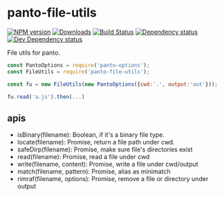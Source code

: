 # panto-file-utils
[![NPM version][npm-image]][npm-url] [![Downloads][downloads-image]][npm-url] [![Build Status][travis-image]][travis-url] [![Dependency status][david-dm-image]][david-dm-url] [![Dev Dependency status][david-dm-dev-image]][david-dm-dev-url]

File utils for panto.

```js
const PantoOptions = require('panto-options');
const FileUtils = require('panto-file-utils');

const fu = new FileUtils(new PantoOptions({cwd:'.', output:'out'}));

fu.read('a.js').then(...)
```

## apis
 - isBinary(filename): Boolean, if it's a binary file type.
 - locate(filename): Promise, return a file path under cwd.
 - safeDirp(filename): Promise, make sure file's directories exist
 - read(filename): Promise, read a file under cwd
 - write(filename, content): Promise, write a file under cwd/output
 - match(filename, pattern): Promise, alias as minimatch
 - rimraf(filename, options): Promise, remove a file or directory under output

[npm-url]: https://npmjs.org/package/panto-file-utils
[downloads-image]: http://img.shields.io/npm/dm/panto-file-utils.svg
[npm-image]: http://img.shields.io/npm/v/panto-file-utils.svg
[travis-url]: https://travis-ci.org/pantojs/panto-file-utils
[travis-image]: http://img.shields.io/travis/pantojs/panto-file-utils.svg
[david-dm-url]:https://david-dm.org/pantojs/panto-file-utils
[david-dm-image]:https://david-dm.org/pantojs/panto-file-utils.svg
[david-dm-dev-url]:https://david-dm.org/pantojs/panto-file-utils#info=devDependencies
[david-dm-dev-image]:https://david-dm.org/pantojs/panto-file-utils/dev-status.svg